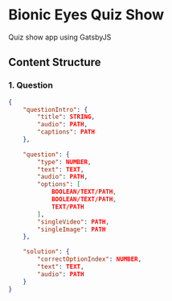 # Bionic Eyes Quiz Show
Quiz show app using GatsbyJS

## Content Structure

### 1. Question
```json
{
    "questionIntro": {
        "title": STRING,
        "audio": PATH,
        "captions": PATH
    },
    
    "question": {
        "type": NUMBER,
        "text": TEXT,
        "audio": PATH,
        "options": [
            BOOLEAN/TEXT/PATH,
            BOOLEAN/TEXT/PATH,
            TEXT/PATH
        ],
        "singleVideo": PATH,
        "singleImage": PATH
    },
    
    "solution": {
        "correctOptionIndex": NUMBER,
        "text": TEXT,
        "audio": PATH
    }
}
```

